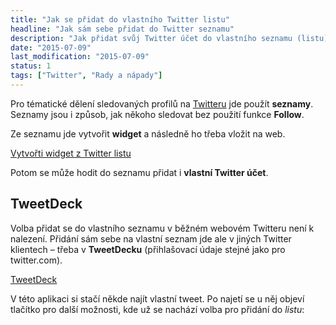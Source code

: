 ```yaml
---
title: "Jak se přidat do vlastního Twitter listu"
headline: "Jak sám sebe přidat do Twitter seznamu"
description: "Jak přidat svůj Twitter účet do vlastního seznamu (listu)."
date: "2015-07-09"
last_modification: "2015-07-09"
status: 1
tags: ["Twitter", "Rady a nápady"]
---
```


Pro tématické dělení sledovaných profilů na [Twitteru](/twitter) jde použít **seznamy**. Seznamy jsou i způsob, jak někoho sledovat bez použití funkce **Follow**.

Ze seznamu jde vytvořit **widget** a následně ho třeba vložit na web.

[Vytvořti widget z Twitter listu](https://twitter.com/settings/widgets/new/list)

Potom se může hodit do seznamu přidat i **vlastní Twitter účet**.

## TweetDeck

Volba přidat se do vlastního seznamu v běžném webovém Twitteru není k nalezení. Přidání sám sebe na vlastní seznam jde ale v jiných Twitter klientech – třeba v **TweetDecku** (přihlašovací údaje stejné jako pro twitter.com).

[TweetDeck](https://tweetdeck.twitter.com)

V této aplikaci si stačí někde najít vlastní tweet. Po najetí se u něj objeví tlačítko pro další možnosti, kde už se nachází volba pro přidání do *listu*: